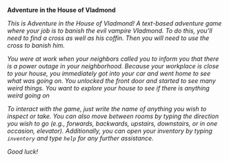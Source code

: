 **Adventure in the House of Vladmond**

*This is Adventure in the House of Vladmond! A text-based adventure game where your job is to banish the evil vampire Vladmond. To do this, you’ll need to find a cross as well as his coffin. Then you will need to use the cross to banish him.*

*You were at work when your neighbors called you to inform you that there is a power outage in your neighborhood. Because your workplace is close to your house, you immediately got into your car and went home to see what was going on. You unlocked the front door and started to see many weird things. You want to explore your house to see if there is anything weird going on*

*To interact with the game, just write the name of anything you wish to inspect or take. You can also move between rooms by typing the direction you wish to go (e.g., forwards, backwards, upstairs, downstairs, or in one occasion, elevator). Additionally, you can open your inventory by typing `inventory` and type `help` for any further assistance.*

*Good luck!*
